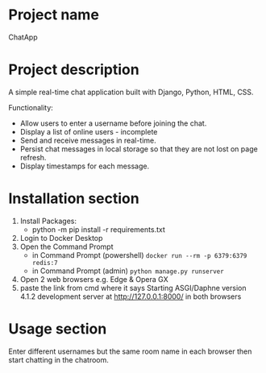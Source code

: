 # Project name
ChatApp

# Project description
A simple real-time chat application built with Django, Python, HTML, CSS. 

Functionality:
+ Allow users to enter a username before joining the chat.
+ Display a list of online users - incomplete
+ Send and receive messages in real-time.
+ Persist chat messages in local storage so that they are not lost on page refresh.
+ Display timestamps for each message.


# Installation section
1. Install Packages:
    + python -m pip install -r requirements.txt
1. Login to Docker Desktop
1. Open the Command Prompt
    + in Command Prompt (powershell) `docker run --rm -p 6379:6379 redis:7`
    + in Command Prompt (admin) `python manage.py runserver`
1. Open 2 web browsers e.g. Edge & Opera GX
1. paste the link from cmd where it says Starting ASGI/Daphne version 4.1.2 development server at http://127.0.0.1:8000/ in both browsers

# Usage section
Enter different usernames but the same room name in each browser then start chatting in the chatroom.